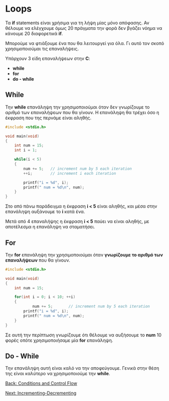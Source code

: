 # Loops

Τα **if** statements είναι χρήσιμα για τη λήψη μίας μόνο απόφασης. Αν θέλουμε να ελέγχουμε όμως 20 πράγματα την φορά δεν βγάζει νόημα να κάνουμε 20 διαφορετικά **if**.

Μπορούμε να φτιάξουμε ένα που θα λειτουργεί για όλα. Γι αυτό τον σκοπό χρησιμοποιούμαι τις επαναλήψεις.

Υπάρχουν 3 είδη επαναλήψεων στην **C**:

* **while**
* **for**
* **do - while**

## While

Την **while** επανάληψη την χρησιμοποιούμαι όταν δεν γνωρίζουμε το αριθμό των επαναλήψεων που θα γίνουν. Η επανάληψη θα τρέχει όσο η έκφραση που της περνάμε είναι αληθής.

```C
#include <stdio.h>

void main(void)
{
	int num = 15;
	int i = 1;

	while(i < 5)
	{
	    num += 5;	// increment num by 5 each iteration
	    ++i;		// increment i each iteration

	    printf("i = %d", i);
	    printf(" num = %d\n", num);
	}
}
```

Στο από πάνω παράδειγμα η έκφραση **i < 5** είναι αληθής, και μέσα στην επανάληψη αυξάνουμε το **i** κατά ένα.

Μετά από 4 επαναλήψης η έκφραση **i < 5** παύει να είναι αληθής, με αποτέλεσμα η επανάληψη να σταματήσει.

## For

Την **for** επανάληψη την χρησιμοποιούμαι όταν **γνωρίζουμε το αριθμό των επαναλήψεων** που θα γίνουν.

```C
#include <stdio.h>

void main(void)
{
	int num = 15;

	for(int i = 0; i < 10; ++i)
	{
            num += 5;		// increment num by 5 each iteration
	    printf("i = %d", i);
	    printf(" num = %d\n", num);
	}
}
```

Σε αυτή την περίπτωση γνωρίζουμε ότι θέλουμε να αυξήσουμε το **num** 10 φορές οπότε χρησιμοποιήσαμε μία **for** επανάληψη.

## Do - While

Την επανάληψη αυτή είναι καλό να την αποφεύγουμε. Γενικά στην θέση της είναι καλύτερο να χρησιμοποιούμε την **while**.

[Back: Conditions and Control Flow](https://github.com/unipi-projects/extras/blob/main/Languages/C/ConditionsAndControlFlow/README.md)

[Next: Incrementing-Decrementing](https://github.com/unipi-projects/extras/blob/main/Languages/C/IncrementingDecrementing/README.md)
